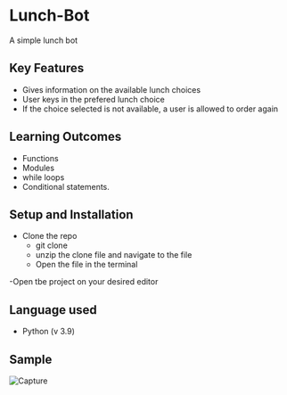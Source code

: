 # Lunch-Bot
A simple lunch bot
## Key Features
 - Gives information on the available lunch choices
 - User keys in the prefered lunch choice
 - If the choice selected is not available, a user is allowed to order again
 
 ## Learning Outcomes
 - Functions
 - Modules
 - while loops
 - Conditional statements.
 
 ## Setup and Installation
 - Clone the repo
      - git clone 
      - unzip the clone file and navigate to the file
      - Open the file in the terminal
      
  -Open tbe project on your desired editor
   
 ## Language used
  - Python (v 3.9)
 
 ## Sample
 ![Capture](https://user-images.githubusercontent.com/40880690/161043909-17aba418-1122-4c30-8bff-389285353195.PNG)

